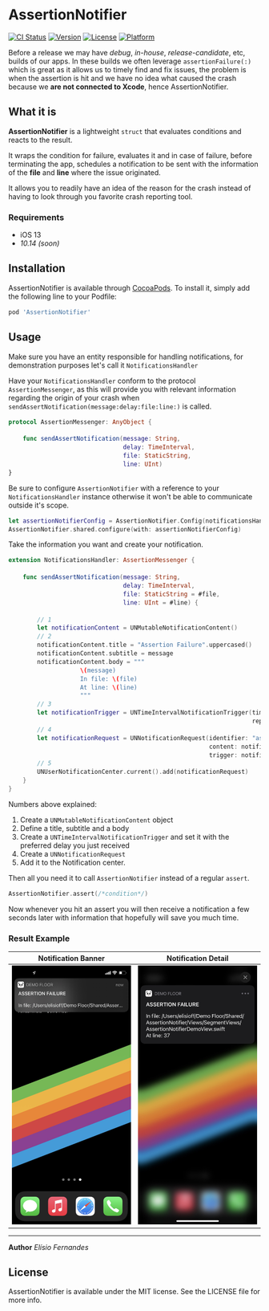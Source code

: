 # AssertionNotifier

[![CI Status](https://img.shields.io/travis/elisioff/AssertionNotifier.svg?style=flat)](https://travis-ci.com/github/elisioff/AssertionNotifier)
[![Version](https://img.shields.io/cocoapods/v/AssertionNotifier.svg?style=flat)](https://cocoapods.org/pods/AssertionNotifier)
[![License](https://img.shields.io/cocoapods/l/AssertionNotifier.svg?style=flat)](https://cocoapods.org/pods/AssertionNotifier)
[![Platform](https://img.shields.io/cocoapods/p/AssertionNotifier.svg?style=flat)](https://cocoapods.org/pods/AssertionNotifier)


Before a release we may have _debug_, _in-house_, _release-candidate_, etc, builds of our apps. In these builds we often leverage `assertionFailure(:)` which is great as it allows us to timely find and fix issues, the problem is when the assertion is hit and we have no idea what caused the crash because we **are not connected to Xcode**, hence AssertionNotifier.

## What it is
**AssertionNotifier** is a lightweight `struct` that evaluates conditions and reacts to the result. 

It wraps the condition for failure, evaluates it and in case of failure, before terminating the app, schedules a notification to be sent with the information of the **file** and **line** where the issue originated.

It allows you to readily have an idea of the reason for the crash instead of having to look through you favorite crash reporting tool.

### Requirements
- iOS 13
- _10.14 (soon)_

## Installation
AssertionNotifier is available through [CocoaPods](https://cocoapods.org). To install
it, simply add the following line to your Podfile:

```ruby
pod 'AssertionNotifier'
```

## Usage
Make sure you have an entity responsible for handling notifications, for demonstration purposes let's call it `NotificationsHandler`

Have your `NotificationsHandler` conform to the protocol `AssertionMessenger`, as this will provide you with relevant information regarding the origin of your crash when `sendAssertNotification(message:delay:file:line:)` is called.

```swift
protocol AssertionMessenger: AnyObject {

    func sendAssertNotification(message: String,
                                delay: TimeInterval,
                                file: StaticString,
                                line: UInt)
}
```
Be sure to configure `AssertionNotifier` with a reference to your `NotificationsHandler` instance otherwise it won't be able to communicate outside it's scope.

```swift
let assertionNotifierConfig = AssertionNotifier.Config(notificationsHandler: NotificationsHandler.shared)
AssertionNotifier.shared.configure(with: assertionNotifierConfig)
````
Take the information you want and create your notification. 

```swift
extension NotificationsHandler: AssertionMessenger {

    func sendAssertNotification(message: String,
                                delay: TimeInterval,
                                file: StaticString = #file,
                                line: UInt = #line) {

        // 1
        let notificationContent = UNMutableNotificationContent()
        // 2
        notificationContent.title = "Assertion Failure".uppercased()
        notificationContent.subtitle = message
        notificationContent.body = """
                    \(message)
                    In file: \(file)
                    At line: \(line)
                    """
        // 3
        let notificationTrigger = UNTimeIntervalNotificationTrigger(timeInterval: delay,
                                                                    repeats: false)
        // 4
        let notificationRequest = UNNotificationRequest(identifier: "assertionFailureHit",
                                                        content: notificationContent,
                                                        trigger: notificationTrigger)
        // 5
        UNUserNotificationCenter.current().add(notificationRequest)
    }
}
```
Numbers above explained:
1. Create a `UNMutableNotificationContent` object
2. Define a title, subtitle and a body
3. Create a `UNTimeIntervalNotificationTrigger` and set it with the preferred delay you just received
4. Create a `UNNotificationRequest`
5. Add it to the Notification center.

Then all you need it to call `AssertionNotifier` instead of a regular `assert`.

```swift
AssertionNotifier.assert(/*condition*/)
```
Now whenever you hit an assert you will then receive a notification a few seconds later with information that hopefully will save you much time.

### Result Example

|Notification Banner|Notification Detail|
|-|-|
|![image](.images/notification_banner.jpg)|![image](.images/notification_detail.jpg)|
---
**Author** _Elísio Fernandes_

## License
AssertionNotifier is available under the MIT license. See the LICENSE file for more info.
